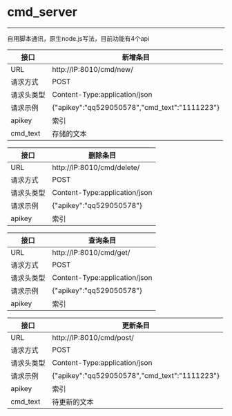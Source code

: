 # cmd_server
-----
自用脚本通讯，原生node.js写法，目前功能有4个api

接口 | 新增条目
---|---
URL | http://IP:8010/cmd/new/
请求方式 | POST
请求头类型 | Content-Type:application/json
请求示例 | {"apikey":"qq529050578","cmd_text":"1111223"}
apikey | 索引
cmd_text | 存储的文本

接口 | 删除条目
---|---
URL | http://IP:8010/cmd/delete/
请求方式 | POST
请求头类型 | Content-Type:application/json
请求示例 | {"apikey":"qq529050578"}
apikey | 索引

接口 | 查询条目
---|---
URL | http://IP:8010/cmd/get/
请求方式 | POST
请求头类型 | Content-Type:application/json
请求示例 | {"apikey":"qq529050578"}
apikey | 索引

接口 | 更新条目
---|---
URL | http://IP:8010/cmd/post/
请求方式 | POST
请求头类型 | Content-Type:application/json
请求示例 |  {"apikey":"qq529050578","cmd_text":"1111223"}
apikey | 索引
cmd_text | 待更新的文本
